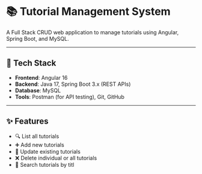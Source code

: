 # 📚 Tutorial Management System

A Full Stack CRUD web application to manage tutorials using Angular, Spring Boot, and MySQL.

---

## 🔧 Tech Stack

- **Frontend**: Angular 16
- **Backend**: Java 17, Spring Boot 3.x (REST APIs)
- **Database**: MySQL
- **Tools**: Postman (for API testing), Git, GitHub

---

## ✨ Features

- 🔍 List all tutorials
- ➕ Add new tutorials
- 📝 Update existing tutorials
- ❌ Delete individual or all tutorials
- 🔎 Search tutorials by titl
